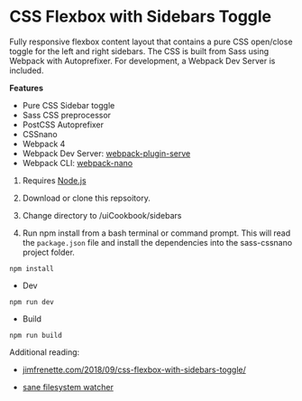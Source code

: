 # CSS Flexbox with Sidebars Toggle

Fully responsive flexbox content layout that contains a pure CSS open/close toggle for the left and right sidebars. The CSS is built from Sass using Webpack with Autoprefixer. For development, a Webpack Dev Server is included.


**Features**

* Pure CSS Sidebar toggle
* Sass CSS preprocessor
* PostCSS Autoprefixer
* CSSnano
* Webpack 4
* Webpack Dev Server: [webpack-plugin-serve](https://github.com/shellscape/webpack-plugin-serve)
* Webpack CLI: [webpack-nano](https://github.com/shellscape/webpack-nano)


1. Requires [Node.js](https://nodejs.org "Node.js")

2. Download or clone this repsoitory.

3. Change directory to /uiCookbook/sidebars

4. Run npm install from a bash terminal or command prompt. This will read the `package.json` file and install the dependencies into the sass-cssnano project folder.

```
npm install
```

- Dev

```
npm run dev
```


- Build

```
npm run build
```

Additional reading:

- [jimfrenette.com/2018/09/css-flexbox-with-sidebars-toggle/](https://jimfrenette.com/2018/09/css-flexbox-with-sidebars-toggle/)

- [sane filesystem watcher](https://github.com/amasad/sane)
